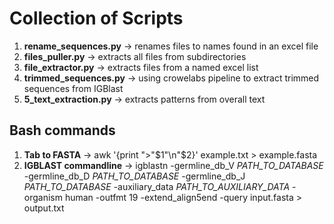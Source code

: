 # Collection of Scripts

1) **rename_sequences.py**  -> renames files to names found in an excel file
2) **files_puller.py** -> extracts all files from subdirectories
3) **file_extractor.py** -> extracts files from a named excel list
4) **trimmed_sequences.py** -> using crowelabs pipeline to extract trimmed sequences from IGBlast
5) **5_text_extraction.py** -> extracts patterns from overall text

## Bash commands 
1) **Tab to FASTA** -> awk '{print ">"$1"\n"$2}' example.txt > example.fasta 
2) **IGBLAST commandline** -> igblastn -germline_db_V *PATH_TO_DATABASE* -germline_db_D *PATH_TO_DATABASE* -germline_db_J *PATH_TO_DATABASE* -auxiliary_data *PATH_TO_AUXILIARY_DATA* -organism human -outfmt 19  -extend_align5end -query input.fasta > output.txt